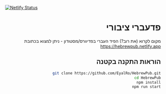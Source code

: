 [![Netlify Status](https://api.netlify.com/api/v1/badges/4de15abb-69a1-47f9-afdd-7b8a1fd76f1c/deploy-status)](https://app.netlify.com/sites/hebrewpub/deploys)

<div dir="rtl">

# פדעברי ציבורי

מקום לקרוא (את רוב?) הפיד העברי בפדיוורס/מסטודון - ניתן למצוא בכתובת https://hebrewpub.netlify.app

## הוראות התקנה בקטנה

```sh
git clone https://github.com/EyalRo/HebrewPub.git
cd HebrewPub
npm install
npm run start
```
</div>
